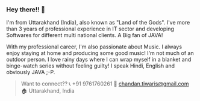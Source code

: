 ### Hey there!! 👋

I'm from Uttarakhand (India), also known as "Land of the Gods". I've more than 3 years of professional experience in IT sector and developing Softwares for different multi national clients. A Big fan of JAVA!

With my professional career, I'm also passionate about Music. I always enjoy staying at home and producing some good music! I'm not much of an outdoor person. I love rainy days where I can wrap myself in a blanket and binge-watch series without feeling guilty! I speak Hindi, English and obviously JAVA ;-P.

> Want to connect??
> 📞 +91 9761760261
> 📧 chandan.tiwaris@gmail.com
> 🏠 Uttarakhand, India
